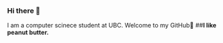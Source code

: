 ### Hi there 👋

<!--
**Kyleetd/Kyleetd** is a ✨ _special_ ✨ repository because its `README.md` (this file) appears on your GitHub profile.

Here are some ideas to get you started:

- ⚡ Fun fact: I 
-->


I am a computer scinece student at UBC. Welcome to my GitHub💜 
##**I like peanut butter.**
